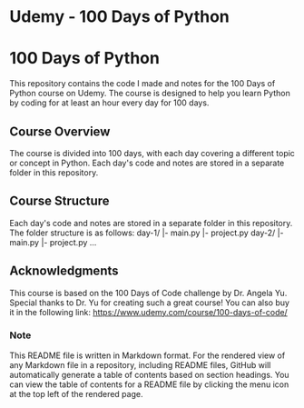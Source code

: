 # Udemy - 100 Days of Python

# 100 Days of Python
This repository contains the code I made and notes for the 100 Days of Python course on Udemy. The course is designed to help you learn Python by coding for at least an hour every day for 100 days.

## Course Overview
The course is divided into 100 days, with each day covering a different topic or concept in Python. Each day's code and notes are stored in a separate folder in this repository.

## Course Structure
Each day's code and notes are stored in a separate folder in this repository. The folder structure is as follows:
day-1/
  |- main.py
  |- project.py
day-2/
  |- main.py
  |- project.py
...

## Acknowledgments
This course is based on the 100 Days of Code challenge by Dr. Angela Yu. Special thanks to Dr. Yu for creating such a great course! You can also buy it in the following link: https://www.udemy.com/course/100-days-of-code/

### Note
This README file is written in Markdown format. For the rendered view of any Markdown file in a repository, including README files, GitHub will automatically generate a table of contents based on section headings. You can view the table of contents for a README file by clicking the menu icon at the top left of the rendered page.
